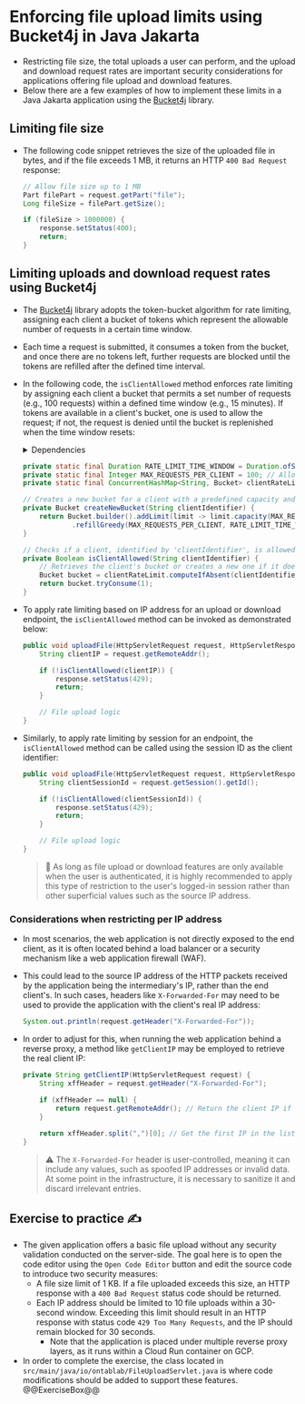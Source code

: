 # Enforcing file upload limits using Bucket4j in Java Jakarta

* Restricting file size, the total uploads a user can perform, and the upload and download request rates are important security considerations for applications offering file upload and download features.
* Below there are a few examples of how to implement these limits in a Java Jakarta application using the [Bucket4j][1] library.

## Limiting file size

* The following code snippet retrieves the size of the uploaded file in bytes, and if the file exceeds 1 MB, it returns an HTTP `400 Bad Request` response:

  ```java
  // Allow file size up to 1 MB
  Part filePart = request.getPart("file");
  Long fileSize = filePart.getSize();

  if (fileSize > 1000000) {
      response.setStatus(400);
      return;
  }
  ```

## Limiting uploads and download request rates using Bucket4j

* The [Bucket4j][1] library adopts the token-bucket algorithm for rate limiting, assigning each client a bucket of tokens which represent the allowable number of requests in a certain time window.
* Each time a request is submitted, it consumes a token from the bucket, and once there are no tokens left, further requests are blocked until the tokens are refilled after the defined time interval.
* In the following code, the `isClientAllowed` method enforces rate limiting by assigning each client a bucket that permits a set number of requests (e.g., 100 requests) within a defined time window (e.g., 15 minutes). If tokens are available in a client's bucket, one is used to allow the request; if not, the request is denied until the bucket is replenished when the time window resets:

  <details>
    <summary>Dependencies</summary>

    ```java
    import java.io.IOException;
    import java.time.Duration;
    import java.util.concurrent.ConcurrentHashMap;
    import io.github.bucket4j.Bucket;
    ```

  </details>

  ```java
  private static final Duration RATE_LIMIT_TIME_WINDOW = Duration.ofSeconds(900); // 15 minutes window
  private static final Integer MAX_REQUESTS_PER_CLIENT = 100; // Allow 100 requests per IP per 15 minutes
  private static final ConcurrentHashMap<String, Bucket> clientRateLimit = new ConcurrentHashMap<>();

  // Creates a new bucket for a client with a predefined capacity and refill rate
  private Bucket createNewBucket(String clientIdentifier) {
      return Bucket.builder().addLimit(limit -> limit.capacity(MAX_REQUESTS_PER_CLIENT)
              .refillGreedy(MAX_REQUESTS_PER_CLIENT, RATE_LIMIT_TIME_WINDOW)).build();
  }

  // Checks if a client, identified by 'clientIdentifier', is allowed to proceed based on their rate limit
  private Boolean isClientAllowed(String clientIdentifier) {
      // Retrieves the client's bucket or creates a new one if it doesn't exist
      Bucket bucket = clientRateLimit.computeIfAbsent(clientIdentifier, this::createNewBucket);
      return bucket.tryConsume(1);
  }
  ```

* To apply rate limiting based on IP address for an upload or download endpoint, the `isClientAllowed` method can be invoked as demonstrated below:

  ```java
  public void uploadFile(HttpServletRequest request, HttpServletResponse response) {
      String clientIP = request.getRemoteAddr();

      if (!isClientAllowed(clientIP)) {
          response.setStatus(429);
          return;
      }

      // File upload logic
  }
  ```

* Similarly, to apply rate limiting by session for an endpoint, the `isClientAllowed` method can be called using the session ID as the client identifier:

  ```java
  public void uploadFile(HttpServletRequest request, HttpServletResponse response) {
      String clientSessionId = request.getSession().getId();

      if (!isClientAllowed(clientSessionId)) {
          response.setStatus(429);
          return;
      }

      // File upload logic
  }
  ```

  > :older_man: As long as file upload or download features are only available when the user is authenticated, it is highly recommended to apply this type of restriction to the user's logged-in session rather than other superficial values such as the source IP address.

### Considerations when restricting per IP address

* In most scenarios, the web application is not directly exposed to the end client, as it is often located behind a load balancer or a security mechanism like a web application firewall (WAF).
* This could lead to the source IP address of the HTTP packets received by the application being the intermediary's IP, rather than the end client's. In such cases, headers like `X-Forwarded-For` may need to be used to provide the application with the client's real IP address:
  
  ```java
  System.out.println(request.getHeader("X-Forwarded-For"));
  ```

* In order to adjust for this, when running the web application behind a reverse proxy, a method like `getClientIP` may be employed to retrieve the real client IP:

  ```java
  private String getClientIP(HttpServletRequest request) {
      String xffHeader = request.getHeader("X-Forwarded-For");

      if (xffHeader == null) {
          return request.getRemoteAddr(); // Return the client IP if the header is not present
      }
      
      return xffHeader.split(",")[0]; // Get the first IP in the list if the header exists
  }
  ```

  > :warning: The `X-Forwarded-For` header is user-controlled, meaning it can include any values, such as spoofed IP addresses or invalid data. At some point in the infrastructure, it is necessary to sanitize it and discard irrelevant entries.

## Exercise to practice :writing_hand:

* The given application offers a basic file upload without any security validation conducted on the server-side. The goal here is to open the code editor using the `Open Code Editor` button and edit the source code to introduce two security measures:
  * A file size limit of 1 KB. If a file uploaded exceeds this size, an HTTP response with a `400 Bad Request` status code should be returned.
  * Each IP address should be limited to 10 file uploads within a 30-second window. Exceeding this limit should result in an HTTP response with status code `429 Too Many Requests`, and the IP should remain blocked for 30 seconds.
    * Note that the application is placed under multiple reverse proxy layers, as it runs within a Cloud Run container on GCP.
* In order to complete the exercise, the class located in `src/main/java/io/ontablab/FileUploadServlet.java` is where code modifications should be added to support these features.
  @@ExerciseBox@@

[1]: https://github.com/bucket4j/bucket4j
